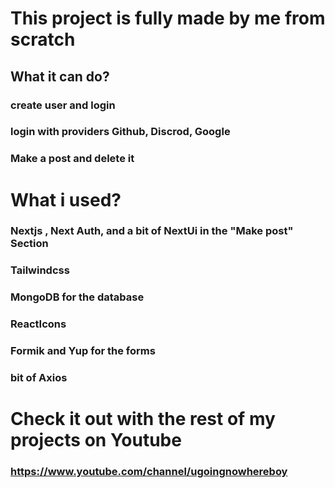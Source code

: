 # This project is fully made by me from scratch 
## What it can do? 
### create user and login 
### login with providers Github, Discrod, Google
### Make a post and delete it
# What i used?
### Nextjs , Next Auth, and a bit of NextUi in the "Make post" Section
### Tailwindcss
### MongoDB for the database
### ReactIcons 
### Formik and Yup for the forms
### bit of Axios

# Check it out with the rest of my projects  on Youtube 
### https://www.youtube.com/channel/ugoingnowhereboy
